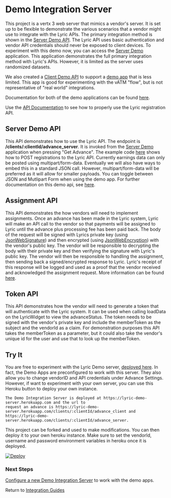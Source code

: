 # Demo Integration Server

This project is a vertx 3 web server that mimics a vendor's server.  It is set up to be flexible to
demonstrate the various scenarios that a vendor might use to integrate with the Lyric APIs. The primary integration
method is shown in the [Server Demo API](#server-demo-api). The Lyric API uses basic authentication and vendor API credentials
should never be exposed to client devices. To experiment with this demo now, you can access the [Server Demo](http://lyricfinancial.github.io/integration-guides/#/demo-server)
application. This application demonstrates the full primary integration method with Lyric's APIs. 
However, it is limited as the server uses randomized datasets.

We also created a [Client Demo API](#client-demo-api) to support a [demo app](http://lyricfinancial.github.io/integration-guides/#/demo)
that is less limited. This app is good for experimenting with the vATM "flow", but is not representative
of "real world" integrations.

Documentation for both of the demo applications can be found [here](https://github.com/LyricFinancial/integration-guides/tree/master/examples/client/angular/lyric-vendor-demo).

Use the [API Documentation](https://api.lyricfinancial.com/docs/vendor-api/) to see how to properly
use the Lyric registration API.


## Server Demo API
This API demonstrates how to use the Lyric API. The endpoint is **/clients/:clientId/advance_server**. 
It is invoked from the [Server Demo](http://lyricfinancial.github.io/integration-guides/#/demo-server) application
when pressing "Get Advance". The example code [here](https://github.com/LyricFinancial/demo-integration-server/blob/master/src/main/java/com/lyric/ServerDemoController.java)
shows how to POST registrations to the Lyric API. Currently earnings data can only be posted using multipart/form-data.
Eventually we will also have ways to embed this in a standard JSON call. However, multipart/form-data will be preferred
as it will allow for smaller payloads. You can toggle between JSON and Mutlipart Form when using the demo app. For further
documentation on this demo api, see [here](ServerDemoReadme.md). 

## Assignment API
This API demonstrates the how vendors will need to implement assignments.  Once an advance has been made in the Lyric
system, Lyric will make an API call to the vendor so that payments will be assigned to Lyric until the advance plus
processing fee has been paid back.  The body of the request will be signed with Lyrics private key (using
[JsonWebSignature](https://bitbucket.org/b_c/jose4j/wiki/JWS%20Examples)) and then encrypted (using
[JsonWebEncryption](https://bitbucket.org/b_c/jose4j/wiki/JWE%20Examples)) with the vendor's public key.
The vendor will be responsible to decrypting the body with their private key and then verifying the signature with Lyric's
public key.  The vendor will then be responsible to handling the assignment, then sending back a signed/encrypted response
to Lyric.  Lyric's receipt of this response will be logged and used as a proof that the vendor received and acknowledged
the assignment request.  More information can be found [here](https://lyric-demo-server.herokuapp.com/docs/assignments-api/).

## Token API
This API demonstrates how the vendor will need to generate a token that will authenticate with the Lyric system.  It can be
used when calling loadData on the LyricWidget to view the advanceStatus.  The token needs to be signed with the vendor's
private key and include the memberToken as the subject and the vendorId as a claim.  For demonstration purposes this API takes
the memberToken as a parameter, but it could also take the vendor's unique id for the user and use that to look up the memberToken.

## Try It

You are free to experiment with the Lyric Demo server, [deployed here](https://lyric-demo-server.herokuapp.com).
In fact, the Demo Apps are preconfigured to work with this server. They also allow you to change vendorID and API 
credentials under Advance Settings. However, if want to experiment with your own server, you can use this Heroku button
to deploy your own instance.

    The Demo Integration Server is deployed at https://lyric-demo-server.herokuapp.com and the url to
    request an advance is https://lyric-demo-server.herokuapp.com/clients/:clientId/advance_client and
    https://lyric-demo-server.herokuapp.com/clients/:clientId/advance_server.

This project can be forked and used to make modifications.  You can then deploy it to your own heroku
instance.  Make sure to set the vendorId, username and password environment variables in heroku once
it is deployed.

[![Deploy](https://www.herokucdn.com/deploy/button.svg)](https://heroku.com/deploy)

### Next Steps

[Configure a new Demo Integration Server](Welcome.md) to work with the demo apps.



Return to [Integration Guides](https://github.com/LyricFinancial/integration-guides#4-save-the-membertoken-that-gets-returned)